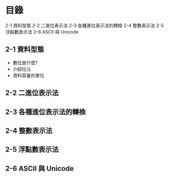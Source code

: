 # 目錄
 2-1 資料型態
 2-2 二進位表示法
 2-3 各種進位表示法的轉換
 2-4 整數表示法
 2-5 浮點數表示法
 2-6 ASCII 與 Unicode



## 2-1 資料型態
+ 數位是什麼?
+ 介紹位元
+ 資料容量的單位
## 2-2 二進位表示法
## 2-3 各種進位表示法的轉換
## 2-4 整數表示法
## 2-5 浮點數表示法
## 2-6 ASCII 與 Unicode

